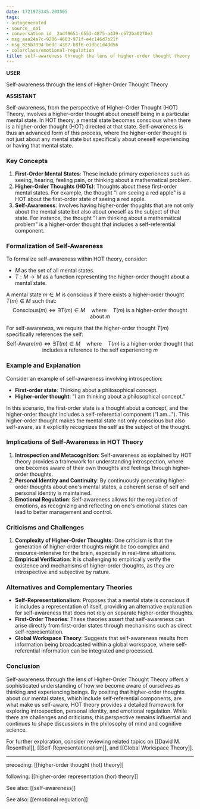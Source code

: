 ```yaml
---
date: 1721975345.203505
tags:
- autogenerated
- source__oai
- conversation_id__2adf9651-6553-4875-a439-c672ba0270e3
- msg_aaa24a7c-9206-4603-971f-e4c146d7b21f
- msg_825b7994-bedc-4387-b8f6-e1dbc1d4dd56
- colorclass/emotional-regulation
title: self-awareness through the lens of higher-order thought theory
---
```


**USER**

Self-awareness through the lens of Higher-Order Thought Theory


**ASSISTANT**

Self-awareness, from the perspective of Higher-Order Thought (HOT) Theory, involves a higher-order thought about oneself being in a particular mental state. In HOT theory, a mental state becomes conscious when there is a higher-order thought (HOT) directed at that state. Self-awareness is thus an advanced form of this process, where the higher-order thought is not just about any mental state but specifically about oneself experiencing or having that mental state.

### Key Concepts

1. **First-Order Mental States**: These include primary experiences such as seeing, hearing, feeling pain, or thinking about a mathematical problem.
2. **Higher-Order Thoughts (HOTs)**: Thoughts about these first-order mental states. For example, the thought "I am seeing a red apple" is a HOT about the first-order state of seeing a red apple.
3. **Self-Awareness**: Involves having higher-order thoughts that are not only about the mental state but also about oneself as the subject of that state. For instance, the thought "I am thinking about a mathematical problem" is a higher-order thought that includes a self-referential component.

### Formalization of Self-Awareness

To formalize self-awareness within HOT theory, consider:

- $M$ as the set of all mental states.
- $T: M \to M$ as a function representing the higher-order thought about a mental state.

A mental state $m \in M$ is conscious if there exists a higher-order thought $T(m) \in M$ such that:
$$
\text{Conscious}(m) \Leftrightarrow \exists T(m) \in M \quad \text{where} \quad T(m) \text{ is a higher-order thought about } m
$$

For self-awareness, we require that the higher-order thought $T(m)$ specifically references the self:
$$
\text{Self-Aware}(m) \Leftrightarrow \exists T(m) \in M \quad \text{where} \quad T(m) \text{ is a higher-order thought that includes a reference to the self experiencing } m
$$

### Example and Explanation

Consider an example of self-awareness involving introspection:

- **First-order state**: Thinking about a philosophical concept.
- **Higher-order thought**: "I am thinking about a philosophical concept."

In this scenario, the first-order state is a thought about a concept, and the higher-order thought includes a self-referential component ("I am..."). This higher-order thought makes the mental state not only conscious but also self-aware, as it explicitly recognizes the self as the subject of the thought.

### Implications of Self-Awareness in HOT Theory

1. **Introspection and Metacognition**: Self-awareness as explained by HOT theory provides a framework for understanding introspection, where one becomes aware of their own thoughts and feelings through higher-order thoughts.
2. **Personal Identity and Continuity**: By continuously generating higher-order thoughts about one's mental states, a coherent sense of self and personal identity is maintained.
3. **Emotional Regulation**: Self-awareness allows for the regulation of emotions, as recognizing and reflecting on one's emotional states can lead to better management and control.

### Criticisms and Challenges

1. **Complexity of Higher-Order Thoughts**: One criticism is that the generation of higher-order thoughts might be too complex and resource-intensive for the brain, especially in real-time situations.
2. **Empirical Verification**: It is challenging to empirically verify the existence and mechanisms of higher-order thoughts, as they are introspective and subjective by nature.

### Alternatives and Complementary Theories

- **Self-Representationalism**: Proposes that a mental state is conscious if it includes a representation of itself, providing an alternative explanation for self-awareness that does not rely on separate higher-order thoughts.
- **First-Order Theories**: These theories assert that self-awareness can arise directly from first-order states through mechanisms such as direct self-representation.
- **Global Workspace Theory**: Suggests that self-awareness results from information being broadcasted within a global workspace, where self-referential information can be integrated and processed.

### Conclusion

Self-awareness through the lens of Higher-Order Thought Theory offers a sophisticated understanding of how we become aware of ourselves as thinking and experiencing beings. By positing that higher-order thoughts about our mental states, which include self-referential components, are what make us self-aware, HOT theory provides a detailed framework for exploring introspection, personal identity, and emotional regulation. While there are challenges and criticisms, this perspective remains influential and continues to shape discussions in the philosophy of mind and cognitive science.

For further exploration, consider reviewing related topics on [[David M. Rosenthal]], [[Self-Representationalism]], and [[Global Workspace Theory]].


---

preceding: [[higher-order thought (hot) theory]]  


following: [[higher-order representation (hor) theory]]

See also: [[self-awareness]]


See also: [[emotional regulation]]